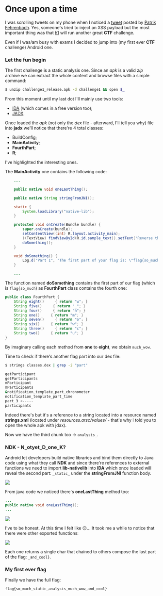 ﻿
# Once upon a time

I was scrolling tweets on my phone when I noticed a [tweet](https://twitter.com/ITSecurityguard/status/1006299036318687238) posted by [Patrik Fehrenbach](https://twitter.com/ITSecurityguard). Yes, someone's tried to inject an XSS payload but the most important thing was that [h1](http://hackerone.com/) will run another great **CTF** challenge.

Even if I was/am busy with exams I decided to jump into (my first ever **CTF** challenge) Android one.

### Let the fun begin

The first challenge is a static analysis one. Since an *apk* is a valid *zip* archive we can extract the whole content and browse files with a simple command:

```bash
$ unzip challenge1_release.apk -d challenge1 && open $_
```

From this moment until my last dot I'll mainly use two tools:

- [IDA](https://www.hex-rays.com/products/ida/support/download_freeware.shtml) (which comes in a free version too);
- [JADX](https://github.com/skylot/jadx).

Once loaded the *apk* (not only the *dex* file - afterward, I'll tell you why) file into **jadx** we'll notice that there're 4 total classes:

- BuildConfig;
- **MainActivity**;
- **FourthPart**;
- **R**;

I've highlighted the interesting ones.

The **MainActivity** one contains the following code:

```java
    ...

    public native void oneLastThing();

    public native String stringFromJNI();

    static {
        System.loadLibrary("native-lib");
    }

    protected void onCreate(Bundle bundle) {
        super.onCreate(bundle);
        setContentView((int) R.layout.activity_main);
        ((TextView) findViewById(R.id.sample_text)).setText("Reverse the apk!");
        doSomething();
    }

    void doSomething() {
        Log.d("Part 1", "The first part of your flag is: \"flag{so_much\"");
    }

    ...
```

The function named **doSomething** contains the first part of our flag (which is `flag{so_much`) as **FourthPart** class contains the fourth one:

```java
public class FourthPart {
    String eight()     { return "w"; }
    String five()     { return "_"; }
    String four()     { return "h"; }
    String one()     { return "m"; }
    String seven()     { return "o"; }
    String six()     { return "w"; }
    String three()     { return "c"; }
    String two()     { return "u"; }
}
```

By imaginary calling each method from **one** to **eight**, we obtain `much_wow`.

Time to check if there's another flag part into our dex file:

```bash
$ strings classes.dex | grep -i "part"

getParticipant
getParticipants
mParticipant
mParticipants
&notification_template_part_chronometer
notification_template_part_time
part_3 <-----
participants
```

Indeed there's but it's a reference to a string located into a resource named **strings.xml** (located under *resources.arsc/values/* - that's why I told you to open the whole apk with jdax).

Now we have the third chunk too -> `analysis_`.

### NDK - N_otyet_D_one_K?

Android let developers build native libraries and bind them directly to Java code using what they call **NDK** and since there're references to external functions we need to import **lib-nativelib** into **IDA** which once loaded will reveal the second part: `_static_` under the **stringFromJNI** function body.

![](https://i.imgur.com/YaGp4z8.png)

From java code we noticed there's **oneLastThing** method too:

```java
...
public native void oneLastThing();
...
```

![](https://i.imgur.com/zWnck7q.png)

I've to be honest. At this time I felt like :confused:... It took me a while to notice that there were other exported functions:

![](https://i.imgur.com/bHMLaDg.png)

Each one returns a single char that chained to others compose the last part of the flag: `_and_cool}`.

### My first ever flag

Finally we have the full flag:

`flag{so_much_static_analysis_much_wow_and_cool}`
